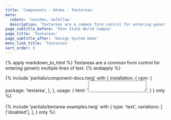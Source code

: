```yaml
---
title: 'Components - Atoms - Textareas'
meta:
  robots: 'noindex, nofollow'
  description: 'Textareas are a common form control for entering generic multiple lines of text.'
page_subtitle_before: 'Penn State World Campus'
page_title: 'Textareas'
page_subtitle_after: 'Design System Demo'
menu_link_title: 'Textareas'
sort_order: 0
---
```

{% apply markdown_to_html %}
  Textareas are a common form control for entering generic multiple lines of text.
{% endapply %}

{% include 'partials/component-docs.twig' with {
  installation: {
    npm: {
      package: 'textarea',
    },
  },
  usage: {
    html: '<textarea></textarea>',
  }
} only %}
<br>
<br>
{% include 'partials/textarea-examples.twig' with {
  type: 'text',
  variations: [
    ['disabled'],
  ],
} only %}